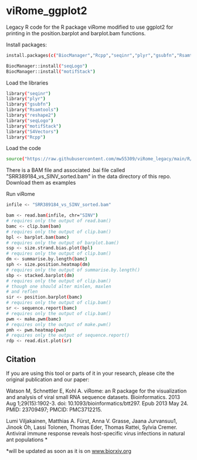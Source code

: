 # viRome_ggplot2
Legacy R code for the R package viRome modified to use ggplot2 for printing in the position.barplot and barplot.bam functions.

Install packages:

```sh
install.packages(c("BiocManager","Rcpp","seqinr","plyr","gsubfn","Rsamtools","reshape2","seqLogo", "motifStack", "S4Vectors", "ggplot2"))

BiocManager::install("seqLogo")
BiocManager::install("motifStack")
```

Load the libraries

```sh
library("seqinr")
library("plyr")
library("gsubfn")
library("Rsamtools")
library("reshape2")
library("seqLogo")
library("motifStack")
library("S4Vectors")
library("Rcpp")
```

Load the code
```sh
source("https://raw.githubusercontent.com/mw55309/viRome_legacy/main/R/viRome_functions.R")
```

There is a BAM file and associated .bai file called "SRR389184_vs_SINV_sorted.bam" in the data directory of this repo. Download them as examples

Run viRome

```sh
infile <- "SRR389184_vs_SINV_sorted.bam"

bam <- read.bam(infile, chr="SINV")
# requires only the output of read.bam()
bamc <- clip.bam(bam)
# requires only the output of clip.bam()
bpl <- barplot.bam(bamc)
# requires only the output of barplot.bam()
ssp <- size.strand.bias.plot(bpl)
# requires only the output of clip.bam()
dm <- summarise.by.length(bamc)
sph <- size.position.heatmap(dm)
# requires only the output of summarise.by.length()
sbp <- stacked.barplot(dm)
# requires only the output of clip.bam()
# though one should alter minlen, maxlen
# and reflen
sir <- position.barplot(bamc)
# requires only the output of clip.bam()
sr <- sequence.report(bamc)
# requires only the output of clip.bam()
pwm <- make.pwm(bamc)
# requires only the output of make.pwm()
pmh <- pwm.heatmap(pwm)
# requires only the output of sequence.report()
rdp <- read.dist.plot(sr)
```


## Citation ##

If you are using this tool or parts of it in your research, please cite the original publication and our paper:

Watson M, Schnettler E, Kohl A. viRome: an R package for the visualization and analysis of viral small RNA sequence datasets. Bioinformatics. 2013 Aug 1;29(15):1902-3. doi: 10.1093/bioinformatics/btt297. Epub 2013 May 24. PMID: 23709497; PMCID: PMC3712215.

Lumi Viljakainen, Matthias A. Fürst, Anna V. Grasse, Jaana Jurvansuu1, Jinook Oh, Lassi Tolonen, Thomas Eder, Thomas Rattei, Sylvia Cremer. Antiviral immune response reveals host-specific virus infections in natural ant populations *

*will be updated as soon as it is on www.biorxiv.org
